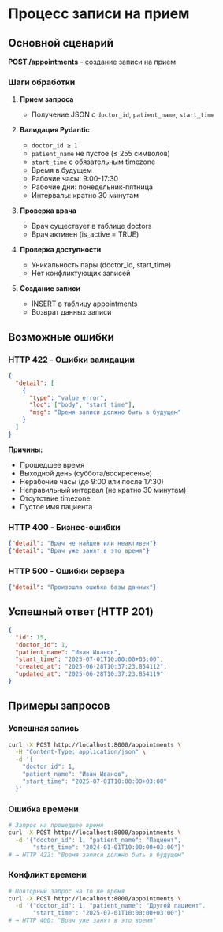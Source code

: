 # Процесс записи на прием

## Основной сценарий

**POST /appointments** - создание записи на прием

### Шаги обработки

1. **Прием запроса**
   - Получение JSON с `doctor_id`, `patient_name`, `start_time`

2. **Валидация Pydantic**
   - `doctor_id ≥ 1`
   - `patient_name` не пустое (≤ 255 символов)
   - `start_time` с обязательным timezone
   - Время в будущем
   - Рабочие часы: 9:00-17:30
   - Рабочие дни: понедельник-пятница  
   - Интервалы: кратно 30 минутам

3. **Проверка врача**
   - Врач существует в таблице doctors
   - Врач активен (is_active = TRUE)

4. **Проверка доступности**
   - Уникальность пары (doctor_id, start_time)
   - Нет конфликтующих записей

5. **Создание записи**
   - INSERT в таблицу appointments
   - Возврат данных записи

## Возможные ошибки

### HTTP 422 - Ошибки валидации
```json
{
  "detail": [
    {
      "type": "value_error",
      "loc": ["body", "start_time"],
      "msg": "Время записи должно быть в будущем"
    }
  ]
}
```

**Причины:**
- Прошедшее время
- Выходной день (суббота/воскресенье)
- Нерабочие часы (до 9:00 или после 17:30)
- Неправильный интервал (не кратно 30 минутам)
- Отсутствие timezone
- Пустое имя пациента

### HTTP 400 - Бизнес-ошибки
```json
{"detail": "Врач не найден или неактивен"}
{"detail": "Врач уже занят в это время"}
```

### HTTP 500 - Ошибки сервера
```json
{"detail": "Произошла ошибка базы данных"}
```

## Успешный ответ (HTTP 201)

```json
{
  "id": 15,
  "doctor_id": 1,
  "patient_name": "Иван Иванов",
  "start_time": "2025-07-01T10:00:00+03:00",
  "created_at": "2025-06-28T10:37:23.854112",
  "updated_at": "2025-06-28T10:37:23.854119"
}
```

## Примеры запросов

### Успешная запись
```bash
curl -X POST http://localhost:8000/appointments \
  -H "Content-Type: application/json" \
  -d '{
    "doctor_id": 1,
    "patient_name": "Иван Иванов",
    "start_time": "2025-07-01T10:00:00+03:00"
  }'
```

### Ошибка времени
```bash
# Запрос на прошедшее время
curl -X POST http://localhost:8000/appointments \
  -d '{"doctor_id": 1, "patient_name": "Пациент", 
       "start_time": "2024-01-01T10:00:00+03:00"}'
# → HTTP 422: "Время записи должно быть в будущем"
```

### Конфликт времени
```bash
# Повторный запрос на то же время
curl -X POST http://localhost:8000/appointments \
  -d '{"doctor_id": 1, "patient_name": "Другой пациент",
       "start_time": "2025-07-01T10:00:00+03:00"}'
# → HTTP 400: "Врач уже занят в это время"
```

